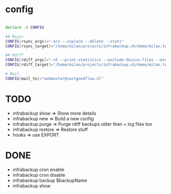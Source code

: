 # config

```bash

declare -A CONFIG

## Rsync
CONFIG[rsync_args]="-arv --inplace --delete --stats"
CONFIG[rsync_target]="/home/milan/projects/infrabackup.sh/demo/milan.test/rsync/"

## Rdiff
CONFIG[rdiff_args]="-v5 --print-statistics --exclude-device-files --exclude-fifos --exclude-sockets --preserve-numerical-ids --exclude-other-filesystems"
CONFIG[rdiff_target]="/home/milan/projects/infrabackup.sh/demo/milan.test/rdiff/"

# Mail
CONFIG[mail_to]="webmaster@vastgoedflow.nl"


```

# TODO

- infrabackup show => Show more details
- infrabackup new => Build a new config
- infrabackup purge => Purge rdiff backups older than <config var> + log files too
- infrabackup restore => Restore stuff
- hooks => use EXPORT

# DONE

- infrabackup cron enable
- infrabackup cron disable
- infrabackup backup $backupName
- infrabackup show
